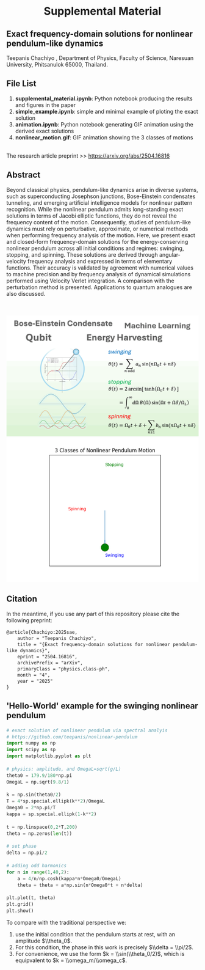 <h1 align="center">Supplemental Material</h1>
<h2 aligne="center">Exact frequency-domain solutions for nonlinear pendulum-like dynamics</h2>
Teepanis Chachiyo <teepanisc@nu.ac.th>, Department of Physics, Faculty of Science, Naresuan University, Phitsanulok 65000, Thailand.


## File List
1. **supplemental_material.ipynb**: Python notebook producing the results and figures in the paper
2. **simple_example.ipynb**: simple and minimal example of ploting the exact solution 
3. **animation.ipynb**: Python notebook generating GIF animation using the derived exact solutions
4. **nonlinear_motion.gif**: GIF animation showing the 3 classes of motions

<br>
The research article preprint >> <a href="https://arxiv.org/abs/2504.16816">https://arxiv.org/abs/2504.16816</a>

## Abstract
Beyond classical physics, pendulum-like dynamics arise in diverse systems, such as superconducting Josephson junctions, Bose-Einstein condensates tunneling, and emerging artificial intelligence models for nonlinear pattern recognition. While the nonlinear pendulum admits long-standing exact solutions in terms of Jacobi elliptic functions, they do not reveal the frequency content of the motion. Consequently, studies of pendulum-like dynamics must rely on perturbative, approximate, or numerical methods when performing frequency analysis of the motion. Here, we present exact and closed-form frequency-domain solutions for the energy-conserving nonlinear pendulum across all initial conditions and regimes: swinging, stopping, and spinning. These solutions are derived through angular-velocity frequency analysis and expressed in terms of elementary functions. Their accuracy is validated by agreement with numerical values to machine precision and by frequency analysis of dynamical simulations performed using Velocity Verlet integration. A comparison with the perturbation method is presented. Applications to quantum analogues are also discussed.

<br>
<br>
<center><img src="graphical_abstract.gif" width="540"  alt="Pendulum Motion"></center>
<center><img src="nonlinear_motion.gif" width="540"  alt="3 Classes of Nonlinear Pedulum Motion"></center>

## Citation

In the meantime, if you use any part of this repository please cite the following preprint:

```
@article{Chachiyo:2025sae,
    author = "Teepanis Chachiyo",
    title = "{Exact frequency-domain solutions for nonlinear pendulum-like dynamics}",
    eprint = "2504.16816",
    archivePrefix = "arXiv",
    primaryClass = "physics.class-ph",
    month = "4",
    year = "2025"
}
```

## 'Hello-World' example for the swinging nonlinear pendulum

```python
# exact solution of nonlinear pendulum via spectral analyis
# https://github.com/teepanis/nonlinear-pendulum
import numpy as np
import scipy as sp
import matplotlib.pyplot as plt

# physics: amplitude, and OmegaL=sqrt(g/L)
theta0 = 179.9/180*np.pi
OmegaL = np.sqrt(9.8/1)

k = np.sin(theta0/2)
T = 4*sp.special.ellipk(k**2)/OmegaL
Omega0 = 2*np.pi/T
kappa = sp.special.ellipk(1-k**2)

t = np.linspace(0,2*T,200)
theta = np.zeros(len(t)) 

# set phase
delta = np.pi/2

# adding odd harmonics 
for n in range(1,40,2):
    a = 4/n/np.cosh(kappa*n*Omega0/OmegaL)
    theta = theta + a*np.sin(n*Omega0*t + n*delta)

plt.plot(t, theta)
plt.grid()
plt.show()
```

To compare with the traditional perspective we:
1. use the initial condition that the pendulum starts at rest, with an amplitude $\\theta_0$.
2. For this condition, the phase in this work is precisely $\\delta = \\pi/2$.
3. For convenience, we use the form $k = \\sin(\\theta_0/2)$, which is equipvalent to $k = \\omega_m/\\omega_c$.
